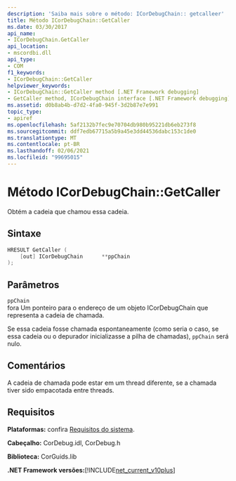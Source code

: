 ```yaml
---
description: 'Saiba mais sobre o método: ICorDebugChain:: getcalleer'
title: Método ICorDebugChain::GetCaller
ms.date: 03/30/2017
api_name:
- ICorDebugChain.GetCaller
api_location:
- mscordbi.dll
api_type:
- COM
f1_keywords:
- ICorDebugChain::GetCaller
helpviewer_keywords:
- ICorDebugChain::GetCaller method [.NET Framework debugging]
- GetCaller method, ICorDebugChain interface [.NET Framework debugging]
ms.assetid: d0b8ab4b-d7d2-4fa0-945f-3d2b87e7e991
topic_type:
- apiref
ms.openlocfilehash: 5af2132b7fec9e70704db980b95221db6eb273f8
ms.sourcegitcommit: ddf7edb67715a5b9a45e3dd44536dabc153c1de0
ms.translationtype: MT
ms.contentlocale: pt-BR
ms.lasthandoff: 02/06/2021
ms.locfileid: "99695015"
---
```

# <a name="icordebugchaingetcaller-method"></a>Método ICorDebugChain::GetCaller

Obtém a cadeia que chamou essa cadeia.  
  
## <a name="syntax"></a>Sintaxe  
  
```cpp  
HRESULT GetCaller (  
    [out] ICorDebugChain      **ppChain  
);  
```  
  
## <a name="parameters"></a>Parâmetros  

 `ppChain`  
 fora Um ponteiro para o endereço de um objeto ICorDebugChain que representa a cadeia de chamada.  
  
 Se essa cadeia fosse chamada espontaneamente (como seria o caso, se essa cadeia ou o depurador inicializasse a pilha de chamadas), `ppChain` será nulo.  
  
## <a name="remarks"></a>Comentários  

 A cadeia de chamada pode estar em um thread diferente, se a chamada tiver sido empacotada entre threads.  
  
## <a name="requirements"></a>Requisitos  

 **Plataformas:** confira [Requisitos do sistema](../../get-started/system-requirements.md).  
  
 **Cabeçalho:** CorDebug.idl, CorDebug.h  
  
 **Biblioteca:** CorGuids.lib  
  
 **.NET Framework versões:**[!INCLUDE[net_current_v10plus](../../../../includes/net-current-v10plus-md.md)]
